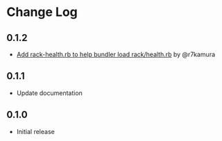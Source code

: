 # Change Log
## 0.1.2
- [Add rack-health.rb to help bundler load rack/health.rb](https://github.com/mirakui/rack-health/pull/2) by @r7kamura

## 0.1.1
- Update documentation

## 0.1.0
- Initial release
